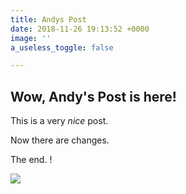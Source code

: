 ```yaml
---
title: Andys Post
date: 2018-11-26 19:13:52 +0000
image: ''
a_useless_toggle: false

---
```

## Wow, Andy's Post is here!

This is a very _nice_ post.

Now there are changes.

The end. !

![](https://res.cloudinary.com/areddin/image/upload/v1544808477/Copy%20of%20IMG_20170702_112709460.jpg)